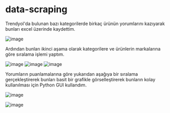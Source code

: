 # data-scraping
Trendyol'da bulunan bazı kategorilerde birkaç ürünün yorumlarını kazıyarak bunları excel üzerinde kaydettim.

![image](https://user-images.githubusercontent.com/45195137/203948833-c6a80c53-cdea-4300-bf27-36aba3a26ad8.png)

Ardından bunları ikinci aşama olarak kategorilere ve ürünlerin markalarına göre sıralama işlemi yaptım.

![image](https://user-images.githubusercontent.com/45195137/203948833-c6a80c53-cdea-4300-bf27-36aba3a26ad8.png)
![image](https://user-images.githubusercontent.com/45195137/203949063-42c59301-2900-48b6-a4cc-c05c108558b5.png)
![image](https://user-images.githubusercontent.com/45195137/203949149-f723c033-ea7f-4a70-80b2-190e3ec3d402.png)

Yorumların puanlamalarına göre yukarıdan aşağıya bir sıralama gerçekleştirerek bunları basit bir grafikle görselleştirerek bunların kolay kullanılması için 
Python GUI kullandım.

![image](https://user-images.githubusercontent.com/45195137/203949245-8273d4d8-1053-4382-808f-14efdd4db256.png)

![image](https://user-images.githubusercontent.com/45195137/203949309-0b35143d-182f-41ab-98ab-92ed012a0bcc.png)
